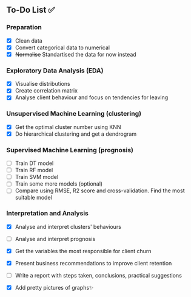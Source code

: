 ## To-Do List ✅

### Preparation
- [X] Clean data  
- [X] Convert categorical data to numerical
- [X] ~~Normalise~~ Standartised the data for now instead

### Exploratory Data Analysis (EDA)
- [X] Visualise distributions
- [X] Create correlation matrix  
- [X] Analyse client behaviour and focus on tendencies for leaving

### Unsupervised Machine Learning (clustering)
- [X] Get the optimal cluster number using KNN
- [X] Do hierarchical clustering and get a dendrogram

### Supervised Machine Learning (prognosis)
- [ ] Train DT model
- [ ] Train RF model
- [ ] Train SVM model
- [ ] Train some more models (optional)
- [ ] Compare using RMSE, R2 score and cross-validation. Find the most suitable model

### Interpretation and Analysis
- [X] Analyse and interpret clusters' behaviours
- [ ] Analyse and interpret prognosis
- [X] Get the variables the most responsible for client churn
- [X] Present business recommendations to improve client retention

- [ ] Write a report with steps taken, conclusions, practical suggestions
- [X] Add pretty pictures of graphs✨
